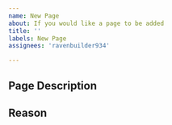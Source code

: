 ```yaml
---	
name: New Page	
about: If you would like a page to be added
title: ''	
labels: New Page	
assignees: 'ravenbuilder934'	

---
```


## Page Description
<!-- What page would you like added?-->

## Reason
<!-- Why would you like it added?-->
